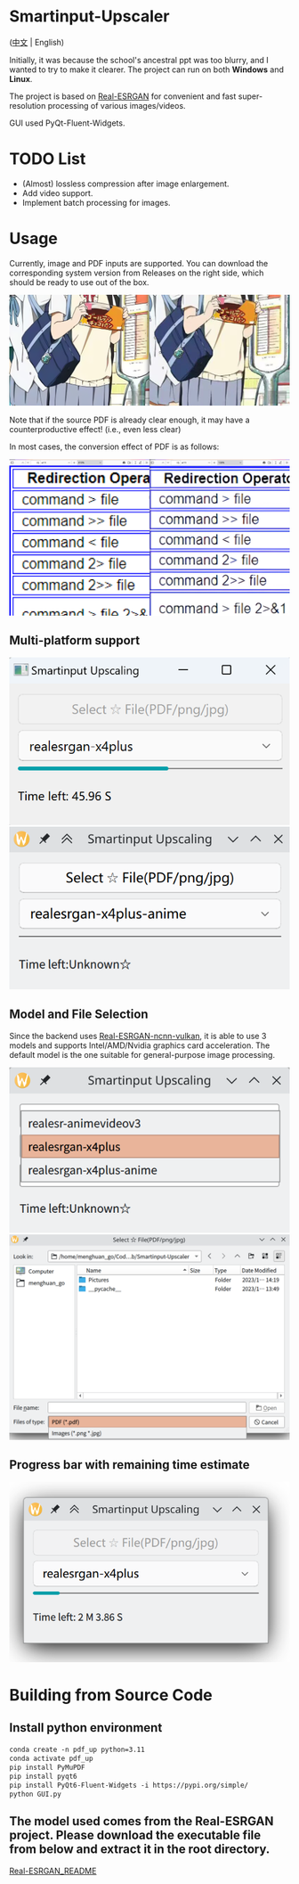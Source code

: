 # Smartinput-Upscaler
([中文](README.md) | English)

Initially, it was because the school's ancestral ppt was too blurry, and I wanted to try to make it clearer. The project can run on both <b>Windows</b> and <b>Linux</b>.

The project is based on [Real-ESRGAN](https://github.com/xinntao/Real-ESRGAN) for convenient and fast super-resolution processing of various images/videos.

GUI used PyQt-Fluent-Widgets.

# TODO List

-   (Almost) lossless compression after image enlargement.
-   Add video support.
-   Implement batch processing for images.

# Usage
Currently, image and PDF inputs are supported. You can download the corresponding system version from Releases on the right side, which should be ready to use out of the box.

![pic](Pictures/Pic_compare.png)

Note that if the source PDF is already clear enough, it may have a counterproductive effect! (i.e., even less clear)

In most cases, the conversion effect of PDF is as follows:

![pdf](Pictures/PDF_compare.png)

## Multi-platform support

![win](Pictures/Windows_start.png)
![Linux](Pictures/Linux_start.png)

## Model and File Selection

Since the backend uses [Real-ESRGAN-ncnn-vulkan](https://github.com/xinntao/Real-ESRGAN-ncnn-vulkan), it is able to use 3 models and supports Intel/AMD/Nvidia graphics card acceleration. The default model is the one suitable for general-purpose image processing.

![model](Pictures/Model_choose.png)
![Select](Pictures/File_choose.png)

## Progress bar with remaining time estimate

![progress](Pictures/Progress_time.png)

# Building from Source Code

## Install python environment
    conda create -n pdf_up python=3.11
    conda activate pdf_up
    pip install PyMuPDF
    pip install pyqt6
    pip install PyQt6-Fluent-Widgets -i https://pypi.org/simple/
    python GUI.py

## The model used comes from the Real-ESRGAN project. Please download the executable file from below and extract it in the root directory.
[Real-ESRGAN_README](https://github.com/xinntao/Real-ESRGAN/blob/master/README.md#portable-executable-files-ncnn)